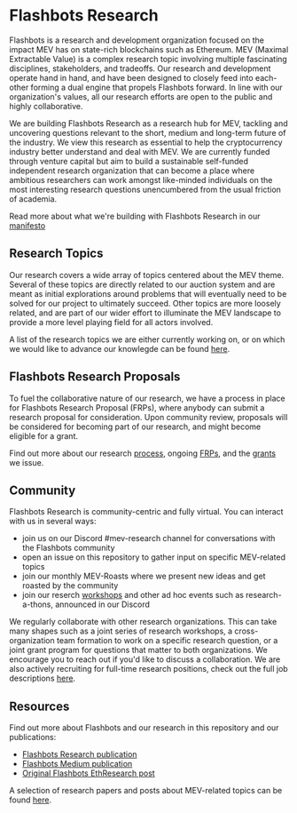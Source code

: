 # Flashbots Research

Flashbots is a research and development organization focused on the impact MEV has on state-rich blockchains such as Ethereum. MEV (Maximal Extractable Value) is a complex research topic involving multiple fascinating disciplines, stakeholders, and tradeoffs. Our research and development operate hand in hand, and have been designed to closely feed into each-other forming a dual engine that propels Flashbots forward. In line with our organization's values, all our research efforts are open to the public and highly collaborative.

We are building Flashbots Research as a research hub for MEV, tackling and uncovering questions relevant to the short, medium and long-term future of the industry. We view this research as essential to help the cryptocurrency industry better understand and deal with MEV. We are currently funded through venture capital but aim to build a sustainable self-funded independent research organization that can become a place where ambitious researchers can work amongst like-minded individuals on the most interesting research questions unencumbered from the usual friction of academia.

Read more about what we're building with Flashbots Research in our [manifesto](manifesto.md)

## Research Topics
Our research covers a wide array of topics centered about the MEV theme. Several of these topics are directly related to our auction system and are meant as initial explorations around problems that will eventually need to be solved for our project to ultimately succeed. Other topics are more loosely related, and are part of our wider effort to illuminate the MEV landscape to provide a more level playing field for all actors involved.

A list of the research topics we are either currently working on, or on which we would like to advance our knowlegde can be found [here](topics.md).

## Flashbots Research Proposals
To fuel the collaborative nature of our research, we have a process in place for Flashbots Research Proposal (FRPs), where anybody can submit a research proposal for consideration. Upon community review, proposals will be considered for becoming part of our research, and might become eligible for a grant.

Find out more about our research [process](process.md), ongoing [FRPs](FRPs/), and the [grants](grants.md) we issue.

## Community
Flashbots Research is community-centric and fully virtual. You can interact with us in several ways:
- join us on our Discord #mev-research channel for conversations with the Flashbots community
- open an issue on this repository to gather input on specific MEV-related topics
- join our monthly MEV-Roasts where we present new ideas and get roasted by the community
- join our reserch [workshops](workshops.md) and other ad hoc events such as research-a-thons, announced in our Discord

We regularly collaborate with other research organizations. This can take many shapes such as a joint series of research workshops, a cross-organization team formation to work on a specific research question, or a joint grant program for questions that matter to both organizations. We encourage you to reach out if you'd like to discuss a collaboration. We are also actively recruiting for full-time research positions, check out the full job descriptions [here](https://github.com/flashbots/pm/tree/main/jobs).

## Resources
Find out more about Flashbots and our research in this repository and our publications:
- [Flashbots Research publication](https://hackmd.io/@flashbots?tags=%5B%22research%22%5D)
- [Flashbots Medium publication](https://medium.com/flashbots)
- [Original Flashbots EthResearch post](https://ethresear.ch/t/flashbots-frontrunning-the-mev-crisis/8251)

A selection of research papers and posts about MEV-related topics can be found [here](resources.md).
